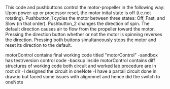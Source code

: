 This code and pushbuttons control the motor-propeller in the following way:
      Upon power-up or processor reset, the motor inital state is off 
      (i.e.not rotating). Pushbutton_1 cycles the motor between 
      three states: Off, Fast, and Slow (in that order). Pushbutton_2 
      changes the direction of spin. The default direction causes air to 
      flow from the propeller toward the motor. Pressing the direction 
      button whether or not the motor is spinning reverses the direction.
      Pressing both buttons simultaneously stops the motor and reset its 
      direction to the default.

motorControl contains final working code titled "motorControl"
	-sandbox has test/version control code
	-backup inside motorControl contains diff structures of working code
both circuit and worked lab procedure are in root dir
	-I designed the circuit in oneNote
	-I have a partail circuit done in draw.io but faced some issues
	with alignmnet and hence did the switch to oneNote
